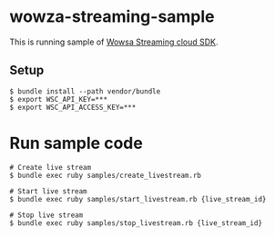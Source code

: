 # wowza-streaming-sample

This is running sample of [Wowsa Streaming cloud SDK](https://github.com/WowzaMediaSystems/wsc-sdk-ruby).

## Setup

```
$ bundle install --path vendor/bundle
$ export WSC_API_KEY=***
$ export WSC_API_ACCESS_KEY=***
```

# Run sample code

```
# Create live stream
$ bundle exec ruby samples/create_livestream.rb

# Start live stream
$ bundle exec ruby samples/start_livestream.rb {live_stream_id}

# Stop live stream
$ bundle exec ruby samples/stop_livestream.rb {live_stream_id}
```
